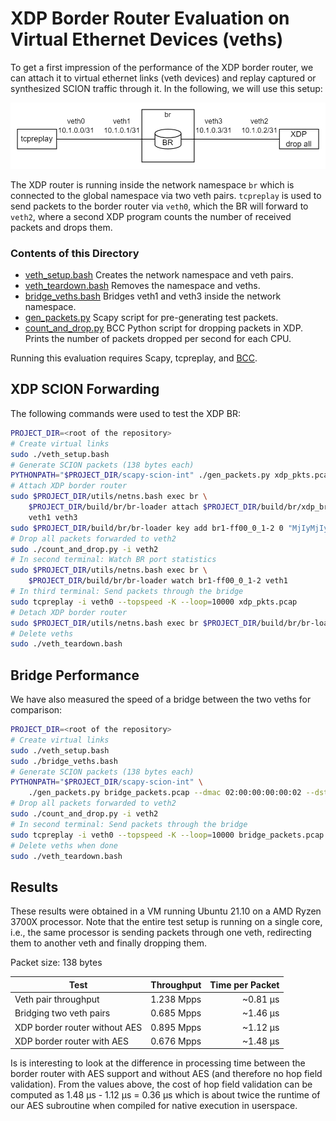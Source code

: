 XDP Border Router Evaluation on Virtual Ethernet Devices (veths)
================================================================

To get a first impression of the performance of the XDP border router, we can attach it to virtual
ethernet links (veth devices) and replay captured or synthesized SCION traffic through it. In the
following, we will use this setup:

![Topology](images/eval_topo.png)

The XDP router is running inside the network namespace `br` which is connected to the global
namespace via two veth pairs. `tcpreplay` is used to send packets to the border router via
`veth0`, which the BR will forward to `veth2`, where a second XDP program counts the number of
received packets and drops them.

### Contents of this Directory
- [veth_setup.bash](./veth_setup.bash) Creates the network namespace and veth pairs.
- [veth_teardown.bash](./veth_teardown.bash) Removes the namespace and veths.
- [bridge_veths.bash](./bridge_veths.bash) Bridges veth1 and veth3 inside the network namespace.
- [gen_packets.py](./gen_packets.py) Scapy script for pre-generating test packets.
- [count_and_drop.py](./count_and_drop.py) BCC Python script for dropping packets in XDP.
  Prints the number of packets dropped per second for each CPU.

Running this evaluation requires Scapy, tcpreplay, and [BCC](https://github.com/iovisor/bcc).

XDP SCION Forwarding
--------------------
The following commands were used to test the XDP BR:
```bash
PROJECT_DIR=<root of the repository>
# Create virtual links
sudo ./veth_setup.bash
# Generate SCION packets (138 bytes each)
PYTHONPATH="$PROJECT_DIR/scapy-scion-int" ./gen_packets.py xdp_pkts.pcap
# Attach XDP border router
sudo $PROJECT_DIR/utils/netns.bash exec br \
    $PROJECT_DIR/build/br/br-loader attach $PROJECT_DIR/build/br/xdp_br.o br_config/config.toml \
    veth1 veth3
sudo $PROJECT_DIR/build/br/br-loader key add br1-ff00_0_1-2 0 "MjIyMjIyMjIyMjIyMjIyMg=="
# Drop all packets forwarded to veth2
sudo ./count_and_drop.py -i veth2
# In second terminal: Watch BR port statistics
sudo $PROJECT_DIR/utils/netns.bash exec br \
    $PROJECT_DIR/build/br/br-loader watch br1-ff00_0_1-2 veth1
# In third terminal: Send packets through the bridge
sudo tcpreplay -i veth0 --topspeed -K --loop=10000 xdp_pkts.pcap
# Detach XDP border router
sudo $PROJECT_DIR/utils/netns.bash exec br $PROJECT_DIR/build/br/br-loader detach veth1 veth3
# Delete veths
sudo ./veth_teardown.bash
```

Bridge Performance
------------------
We have also measured the speed of a bridge between the two veths for comparison:
```bash
PROJECT_DIR=<root of the repository>
# Create virtual links
sudo ./veth_setup.bash
sudo ./bridge_veths.bash
# Generate SCION packets (138 bytes each)
PYTHONPATH="$PROJECT_DIR/scapy-scion-int" \
    ./gen_packets.py bridge_packets.pcap --dmac 02:00:00:00:00:02 --dst 10.1.0.2
# Drop all packets forwarded to veth2
sudo ./count_and_drop.py -i veth2
# In second terminal: Send packets through the bridge
sudo tcpreplay -i veth0 --topspeed -K --loop=10000 bridge_packets.pcap
# Delete veths when done
sudo ./veth_teardown.bash
```

Results
-------
These results were obtained in a VM running Ubuntu 21.10 on a AMD Ryzen 3700X processor.
Note that the entire test setup is running on a single core, i.e., the same processor is sending
packets through one veth, redirecting them to another veth and finally dropping them.

Packet size: 138 bytes

| Test                          | Throughput | Time per Packet |
|-------------------------------|-----------:|----------------:|
| Veth pair throughput          | 1.238 Mpps |        ~0.81 µs |
| Bridging two veth pairs       | 0.685 Mpps |        ~1.46 µs |
| XDP border router without AES | 0.895 Mpps |        ~1.12 µs |
| XDP border router with AES    | 0.676 Mpps |        ~1.48 µs |

Is is interesting to look at the difference in processing time between the border router with AES
support and without AES (and therefore no hop field validation). From the values above, the cost of
hop field validation can be computed as 1.48&nbsp;µs - 1.12&nbsp;µs = 0.36&nbsp;µs which is about
twice the runtime of our AES subroutine when compiled for native execution in userspace.

